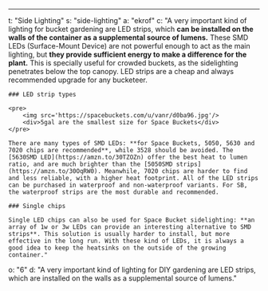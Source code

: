 ---
t: "Side Lighting"
s: "side-lighting"
a: "ekrof"
c: "A very important kind of lighting for bucket gardening are LED strips, which **can be installed on the walls of the container as a supplemental source of lumens.** These SMD LEDs (Surface-Mount Device) are not powerful enough to act as the main lighting, but **they provide sufficient energy to make a difference for the plant.** This is specially useful for crowded buckets, as the sidelighting penetrates below the top canopy. LED strips are a cheap and always recommended upgrade for any bucketeer.

    ### LED strip types

    <pre>
        <img src='https://spacebuckets.com/u/vanr/d0ba96.jpg'/>
        <div>5gal are the smallest size for Space Buckets</div>
    </pre>
    
    There are many types of SMD LEDs: **for Space Buckets, 5050, 5630 and 7020 chips are recommended**, while 3528 should be avoided. The [5630SMD LED](https://amzn.to/30TZOZn) offer the best heat to lumen ratio, and are much brighter than the [5050SMD strips](https://amzn.to/30OqRW0). Meanwhile, 7020 chips are harder to find and less reliable, with a higher heat footprint. All of the LED strips can be purchased in waterproof and non-waterproof variants. For SB, the waterproof strips are the most durable and recommended.

    ### Single chips

    Single LED chips can also be used for Space Bucket sidelighting: **an array of 1w or 3w LEDs can provide an interesting alternative to SMD strips**. This solution is usually harder to install, but more effective in the long run. With these kind of LEDs, it is always a good idea to keep the heatsinks on the outside of the growing container."
o: "6"
d: "A very important kind of lighting for DIY gardening are LED strips, which are installed on the walls as a supplemental source of lumens."